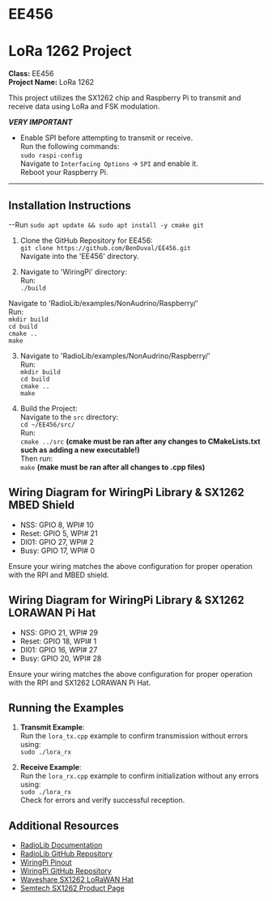 # EE456  
# LoRa 1262 Project  

**Class:** EE456  
**Project Name:** LoRa 1262  

This project utilizes the SX1262 chip and Raspberry Pi to transmit and receive data using LoRa and FSK modulation.

***********VERY IMPORTANT***********  
- Enable SPI before attempting to transmit or receive.  
Run the following commands:  
`sudo raspi-config`  
Navigate to `Interfacing Options` -> `SPI` and enable it.  
Reboot your Raspberry Pi.  
**********************************************************  

## Installation Instructions  

--Run  `sudo apt update && sudo apt install -y cmake git`  

1. Clone the GitHub Repository for EE456:  
`git clone https://github.com/BenDuval/EE456.git`  
Navigate into the 'EE456' directory.  

2. Navigate to 'WiringPi' directory:  
Run:  
`./build`  
  
Navigate to 'RadioLib/examples/NonAudrino/Raspberry/'  
Run:  
`mkdir build`  
`cd build`  
`cmake ..`  
`make`  

3. Navigate to 'RadioLib/examples/NonAudrino/Raspberry/'  
Run:  
`mkdir build`  
`cd build`  
`cmake ..`  
`make`    

4. Build the Project:  
Navigate to the `src` directory:  
`cd ~/EE456/src/`  
Run:  
`cmake ../src`  **(cmake must be ran after any changes to CMakeLists.txt such as adding a new executable!)**  
Then run:  
`make` **(make must be ran after all changes to .cpp files)**  

## Wiring Diagram for WiringPi Library & SX1262 MBED Shield  

- NSS: GPIO 8, WPI# 10  
- Reset: GPIO 5, WPI# 21  
- DI01: GPIO 27, WPI# 2  
- Busy: GPIO 17, WPI# 0  

Ensure your wiring matches the above configuration for proper operation with the RPI and MBED shield.  

## Wiring Diagram for WiringPi Library & SX1262 LORAWAN Pi Hat  

- NSS: GPIO 21, WPI# 29  
- Reset: GPIO 18, WPI# 1  
- DI01: GPIO 16, WPI# 27  
- Busy: GPIO 20, WPI# 28  

Ensure your wiring matches the above configuration for proper operation with the RPI and SX1262 LORAWAN Pi Hat.  

## Running the Examples  

1. **Transmit Example**:  
Run the `lora_tx.cpp` example to confirm transmission without errors using:  
`sudo ./lora_rx`  

2. **Receive Example**:  
Run the `lora_rx.cpp` example to confirm initialization without any errors using:  
`sudo ./lora_rx`  
Check for errors and verify successful reception.  

## Additional Resources  

- [RadioLib Documentation](https://jgromes.github.io/RadioLib/index.html)  
- [RadioLib GitHub Repository](https://github.com/jgromes/RadioLib)  
- [WiringPi Pinout](https://pinout.xyz/pinout/wiringpi)  
- [WiringPi GitHub Repository](https://github.com/WiringPi/WiringPi)  
- [Waveshare SX1262 LoRaWAN Hat](https://www.waveshare.com/sx1262-lorawan-hat.htm)  
- [Semtech SX1262 Product Page](https://www.semtech.com/products/wireless-rf/lora-connect/sx1262)  
